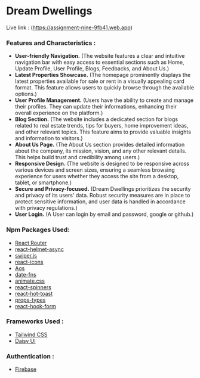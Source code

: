 # Dream Dwellings

Live link : (https://assignment-nine-9fb41.web.app) 


### Features and Characteristics : 
- **User-friendly Navigation.** (The website features a clear and intuitive navigation bar with easy access to essential sections such as Home, Update Profile, User Profile, Blogs, Feedbacks, and About Us.)
- **Latest Properties Showcase.** (The homepage prominently displays the latest properties available for sale or rent in a visually appealing card format. This feature allows users to quickly browse through the available options.)
- **User Profile Management.** (Users have the ability to create and manage their profiles. They can update their informations, enhancing their overall experience on the platform.)
- **Blog Section.** (The website includes a dedicated section for blogs related to real estate trends, tips for buyers, home improvement ideas, and other relevant topics. This feature aims to provide valuable insights and information to visitors.)
- **About Us Page.** (The About Us section provides detailed information about the company, its mission, vision,  and any other relevant details. This helps build trust and credibility among users.)
- **Responsive Design.** (The website is designed to be responsive across various devices and screen sizes, ensuring a seamless browsing experience for users whether they access the site from a desktop, tablet, or smartphone.)
- **Secure and Privacy-focused.** (Dream Dwellings prioritizes the security and privacy of its users' data. Robust security measures are in place to protect sensitive information, and user data is handled in accordance with privacy regulations.)
- **User Login.** (A User can login by email and password, google or github.)


### Npm Packages Used:
- [React Router](https://reactrouter.com/en/main)
- [react-helmet-async](https://www.npmjs.com/package/react-helmet-async)
- [swiper.js](https://swiperjs.com/get-started)
- [react-icons](https://react-icons.github.io/react-icons/)
- [Aos](https://www.npmjs.com/package/aos)
- [date-fns](https://www.npmjs.com/package/date-fns)
- [animate.css](https://animate.style/)
- [react-spinners](https://www.npmjs.com/package/react-spinners)
- [react-hot-toast](https://www.npmjs.com/package/react-hot-toast)
- [props-types](https://www.npmjs.com/package/prop-types)
- [react-hook-form](https://react-hook-form.com/get-started)


### Frameworks Used : 
- [Tailwind CSS](https://tailwindcss.com/docs/installation)
- [Daisy UI](https://daisyui.com/)


### Authentication : 
- [Firebase](https://firebase.google.com/)
  
